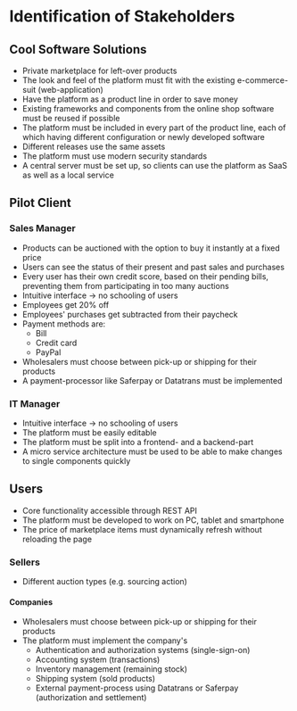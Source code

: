 # Identification of Stakeholders
## Cool Software Solutions
- Private marketplace for left-over products
- The look and feel of the platform must fit with the existing e-commerce-suit (web-application)
- Have the platform as a product line in order to save money
- Existing frameworks and components from the online shop software must be reused if possible
- The platform must be included in every part of the product line, each of which having different configuration or newly developed software
- Different releases use the same assets
- The platform must use modern security standards
- A central server must be set up, so clients can use the platform as SaaS as well as a local service
## Pilot Client
### Sales Manager
- Products can be auctioned with the option to buy it instantly at a fixed price
- Users can see the status of their present and past sales and purchases
- Every user has their own credit score, based on their pending bills, preventing them from participating in too many auctions
- Intuitive interface -> no schooling of users
- Employees get 20% off
- Employees' purchases get subtracted from their paycheck
- Payment methods are:
  - Bill
  - Credit card
  - PayPal
- Wholesalers must choose between pick-up or shipping for their products
- A payment-processor like Saferpay or Datatrans must be implemented
### IT Manager
- Intuitive interface -> no schooling of users
- The platform must be easily editable
- The platform must be split into a frontend- and a backend-part
- A micro service architecture must be used to be able to make changes to single components quickly
## Users
- Core functionality accessible through REST API
- The platform must be developed to work on PC, tablet and smartphone
- The price of marketplace items must dynamically refresh without reloading the page
### Sellers
- Different auction types (e.g. sourcing action)
#### Companies
- Wholesalers must choose between pick-up or shipping for their products
- The platform must implement the company's
  - Authentication and authorization systems (single-sign-on)
  - Accounting system (transactions)
  - Inventory management (remaining stock)
  - Shipping system (sold products)
  - External payment-process using Datatrans or Saferpay (authorization and settlement)